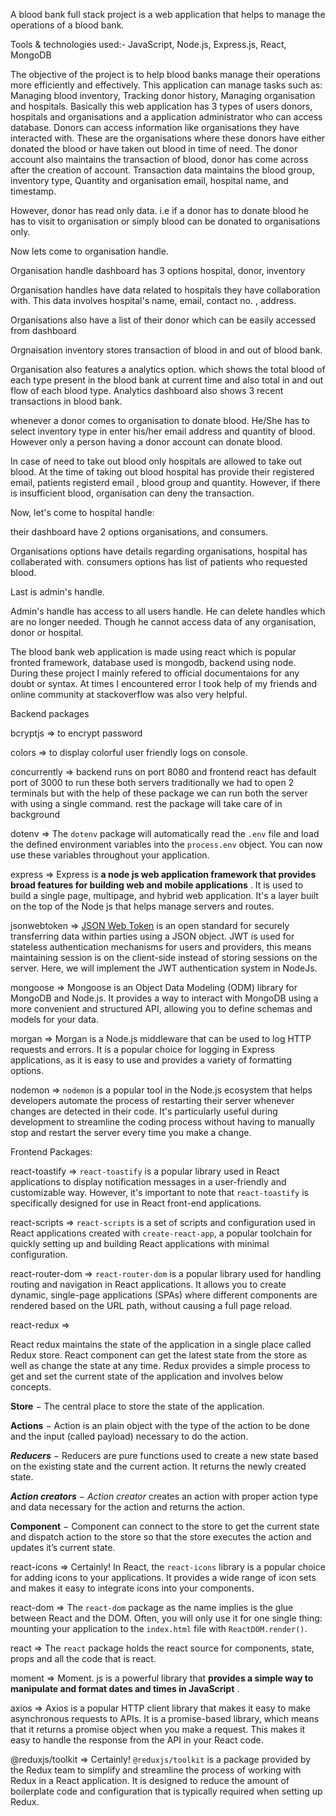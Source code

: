 A blood bank full stack project is a web application that helps to manage the operations of a blood bank.

Tools & technologies used:-  JavaScript, Node.js, Express.js, React, MongoDB

The objective of the project is to help blood banks manage their operations more efficiently and effectively. This application can manage tasks such as: Managing blood inventory, Tracking donor history, Managing organisation and hospitals. Basically this web application has 3 types of users donors, hospitals and organisations and a application administrator who can access database. Donors can access information like organisations they have interacted with. These are the organisations where these donors have either donated the blood or have taken out blood in time of need. The donor account also maintains the transaction of blood, donor has come across after the creation of account. Transaction data maintains the blood group, inventory type, Quantity and organisation email, hospital name, and timestamp.

However, donor has read only data. i.e if a donor has to donate blood he has to visit to organisation or simply blood can be donated to organisations only.

Now lets come to organisation handle.

Organisation handle dashboard has 3 options hospital, donor, inventory

Organisation handles have data related to hospitals they have collaboration with. This data involves hospital's name, email, contact no. , address.

Organisations also have a list of their donor which can be easily accessed from dashboard

Orgnaisation inventory stores transaction of blood in and out of blood bank.

Organisation also features a analytics option. which shows the total blood of each type present in the blood bank at current time and also total in and out flow of each blood type. Analytics dashboard also shows 3 recent transactions in blood bank.

whenever a donor comes to organisation to donate blood. He/She has to select inventory type in enter his/her email address and quantity of blood. However only a person having a donor account can donate blood.

In case of need to take out blood only hospitals are allowed to take out blood. At the time of taking out blood hospital has provide their registered email, patients registerd email , blood group and quantity. However, if there is insufficient blood, organisation can deny the transaction.

Now, let's come to hospital handle:

their dashboard have 2 options organisations, and consumers.

Organisations options have details regarding organisations, hospital has collaberated with. consumers options has list of patients who requested blood.

Last is admin's handle.

Admin's handle has access to all users handle. He can delete handles which are no longer needed. Though he cannot access data of any organisation, donor or hospital.

The blood bank web application is made using react which is popular fronted framework, database used is mongodb, backend using node. During these project I mainly refered to official documentaions for any doubt or syntax. At times I encountered error I took help of my friends and online community at stackoverflow was also very helpful.





Backend packages

bcryptjs => to encrypt password

colors => to display colorful user friendly logs on console.

concurrently => backend runs on port 8080 and frontend react has default port of 3000 to run these both servers traditionally we had to open 2 terminals but with the help of these package we can run both the server with using a single command. rest the package will take care of in background

dotenv => The `dotenv` package will automatically read the `.env` file and load the defined environment variables into the `process.env` object. You can now use these variables throughout your application.

express => Express is  **a node js web application framework that provides broad features for building web and mobile applications** . It is used to build a single page, multipage, and hybrid web application. It's a layer built on the top of the Node js that helps manage servers and routes.

jsonwebtoken => [JSON Web Token](https://www.geeksforgeeks.org/json-web-token-jwt/) is an open standard for securely transferring data within parties using a JSON object. JWT is used for stateless authentication mechanisms for users and providers, this means maintaining session is on the client-side instead of storing sessions on the server. Here, we will implement the JWT authentication system in NodeJs.

mongoose => Mongoose is an Object Data Modeling (ODM) library for MongoDB and Node.js. It provides a way to interact with MongoDB using a more convenient and structured API, allowing you to define schemas and models for your data.

morgan => Morgan is a Node.js middleware that can be used to log HTTP requests and errors. It is a popular choice for logging in Express applications, as it is easy to use and provides a variety of formatting options.

nodemon => `nodemon` is a popular tool in the Node.js ecosystem that helps developers automate the process of restarting their server whenever changes are detected in their code. It's particularly useful during development to streamline the coding process without having to manually stop and restart the server every time you make a change.

Frontend Packages:

react-toastify => `react-toastify` is a popular library used in React applications to display notification messages in a user-friendly and customizable way. However, it's important to note that `react-toastify` is specifically designed for use in React front-end applications.

react-scripts => `react-scripts` is a set of scripts and configuration used in React applications created with `create-react-app`, a popular toolchain for quickly setting up and building React applications with minimal configuration.

react-router-dom => `react-router-dom` is a popular library used for handling routing and navigation in React applications. It allows you to create dynamic, single-page applications (SPAs) where different components are rendered based on the URL path, without causing a full page reload.

react-redux =>

React redux maintains the state of the application in a single place called Redux store. React component can get the latest state from the store as well as change the state at any time. Redux provides a simple process to get and set the current state of the application and involves below concepts.

**Store** − The central place to store the state of the application.

**Actions** − Action is an plain object with the type of the action to be done and the input (called payload) necessary to do the action.

***Reducers*** − Reducers are pure functions used to create a new state based on the existing state and the current action. It returns the newly created state.

***Action creators*** − *Action creator* creates an action with proper action type and data necessary for the action and returns the action.

**Component** − Component can connect to the store to get the current state and dispatch action to the store so that the store executes the action and updates it’s current state.

react-icons => Certainly! In React, the `react-icons` library is a popular choice for adding icons to your applications. It provides a wide range of icon sets and makes it easy to integrate icons into your components.

react-dom => The `react-dom` package as the name implies is the glue between React and the DOM. Often, you will only use it for one single thing: mounting your application to the `index.html` file with `ReactDOM.render()`.

react => The `react` package holds the react source for components, state, props and all the code that is react.

moment => Moment. js is a powerful library that  **provides a simple way to manipulate and format dates and times in JavaScript** .

axios => Axios is a popular HTTP client library that makes it easy to make asynchronous requests to APIs. It is a promise-based library, which means that it returns a promise object when you make a request. This makes it easy to handle the response from the API in your React code.

@reduxjs/toolkit => Certainly! `@reduxjs/toolkit` is a package provided by the Redux team to simplify and streamline the process of working with Redux in a React application. It is designed to reduce the amount of boilerplate code and configuration that is typically required when setting up Redux.
